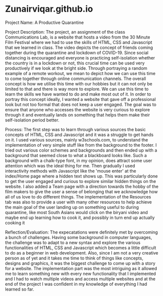 # Zunairviqar.github.io
Project Name:
A Productive Quarantine

Project Description: 
The project, an assignment of the class Communications Lab, is a website that hosts a video from the 30 Minute Film Festival where we had to use the skills of HTML, CSS and Javascript that we learned in class. The video depicts the concept of friends coming together during the quarantine and lockdown of COVID-19. Since social distancing is encouraged and everyone is practicing self-isolation whether the country is in a lockdown or not, this crucial time can be used very productively if we look at the bright side. Through portraying a random example of a remote workout, we mean to depict how we can use this time to come together through online communication channels. The overall concept is how we utilise this time with our hobbies but it can not only be limited to that and there is way more to explore. We can use this time to learn the skills we have wanted to do and make most out of it. In order to portray this concept ideally, I wanted a website that gave off a professional look but not too formal that does not keep a user engaged. The goal was to ensure that anyone who accesses the website is very curious to explore through it and eventually lands on something that helps them make their self-isolation period better.

Process:
The first step was to learn through various sources the basic concepts of HTML, CSS and Javascript and it was a struggle to get hands on it. I used various sources, mainly w3schools.com, to understand the implementation of very simple stuff like from the background to the footer. I tried out various color schemes and backgrounds and then ended up with a background that seemed close to what a blackboard looks like. Such a background with a chalk-type font, in my opinion, does attract some user attention which was the ideal thing for me. Then gradually I used interactivity methods with Javascript like the 'mouse enter' at the index/Home page where a hidden text shows up. This was particularly done to get the user engaged and curious to explore similar hidden things on the website. I also added a Team page with a direction towards the hobby of the film makers to give the user a sense of belonging that we acknowledge how all of us love to do different things. The implementation of the Resources tab was also to provide a user with many other resources to help achieve the main goal of the user landing up on something useful to during quarantine, like most South Asians would click on the biryani video and maybe end up learning how to cook it, and possibly in turn end up actually cooking it

Reflection/Evaluation: 
The expecatations were definitely met by overcoming a bunch of challenges. Having some background in computer languages, the challenge was to adapt to a new syntax and explore the various functionalities of HTML, CSS and Javascript which becomes a little difficult to do as a beginner in web development. Also, since I am not a very creative person as of yet and it takes me time to think of things like concepts, designs and graphics, it was the biggest challenge to come up with a story for a website. The implementation part was the most intriguing as it allowed me to learn something new with every new functionality that I implemented and I had to watch multiple videos and access multiple websites and at the end of the project I was confident in my knowledge of everything I had learned so far.
